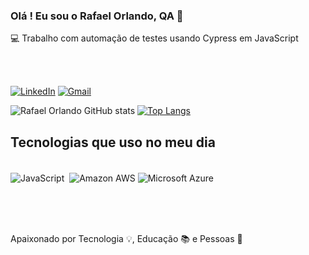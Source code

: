 ### Olá ! Eu sou o Rafael Orlando, QA 👋


💻  Trabalho com automação de testes usando Cypress em JavaScript


<br></br>

[![LinkedIn](https://img.shields.io/badge/LinkedIn-0077B5?style=for-the-badge&logo=linkedin&logoColor=white)](https://www.linkedin.com/in/rafael-orlando/)
[![Gmail](https://img.shields.io/badge/Gmail-D14836?style=for-the-badge&logo=gmail&logoColor=white)](0501.orlando@gmail.com)


![Rafael Orlando GitHub stats](https://github-readme-stats.vercel.app/api?username=RafaelOrlando&show_icons=true&theme=radical)
[![Top Langs](https://github-readme-stats.vercel.app/api/top-langs/?username=RafaelOrlando&show_icons=true&theme=radical&layout=compact)](https://github.com/RafaelOrlando/github-readme-stats)


## Tecnologias que uso no meu dia

<div style="display: inline_block"><br/>
    <img align="center" alt="JavaScript" src="https://img.shields.io/badge/JavaScript-F7DF1E?style=for-the-badge&logo=javascript&logoColor=black"  />
    <img align="center" alt="" src="https://img.shields.io/badge/Node.js-43853D?style=for-the-badge&logo=node.js&logoColor=white"  />
    <img align="center" alt="Amazon AWS" src="https://img.shields.io/badge/Amazon_AWS-232F3E?style=for-the-badge&logo=amazon-aws&logoColor=white"  />
    <img align="center" alt="Microsoft Azure" src="https://img.shields.io/badge/Microsoft_Azure-0089D6?style=for-the-badge&logo=microsoft-azure&logoColor=white"  />
</div><br/>

<br></br>

Apaixonado por Tecnologia 💡, Educação 📚  e Pessoas 🙂 
